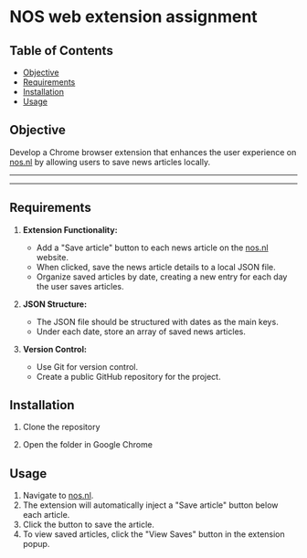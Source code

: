 # NOS web extension assignment

## Table of Contents
- [Objective](#objective)
- [Requirements](#requirements)
- [Installation](#installation)
- [Usage](#usage)

## Objective

Develop a Chrome browser extension that enhances the user experience on [nos.nl](http://nos.nl/) by allowing users to save news articles locally.

---

---

## Requirements

1. **Extension Functionality:**
   - Add a "Save article" button to each news article on the [nos.nl](http://nos.nl/) website.
   - When clicked, save the news article details to a local JSON file.
   - Organize saved articles by date, creating a new entry for each day the user saves articles.

2. **JSON Structure:**
   - The JSON file should be structured with dates as the main keys.
   - Under each date, store an array of saved news articles.

3. **Version Control:**
   - Use Git for version control.
   - Create a public GitHub repository for the project.


## Installation

1. Clone the repository

2. Open the folder in Google Chrome


## Usage

1. Navigate to [nos.nl](http://nos.nl/).
2. The extension will automatically inject a "Save article" button below each article.
3. Click the button to save the article.
4. To view saved articles, click the "View Saves" button in the extension popup.
